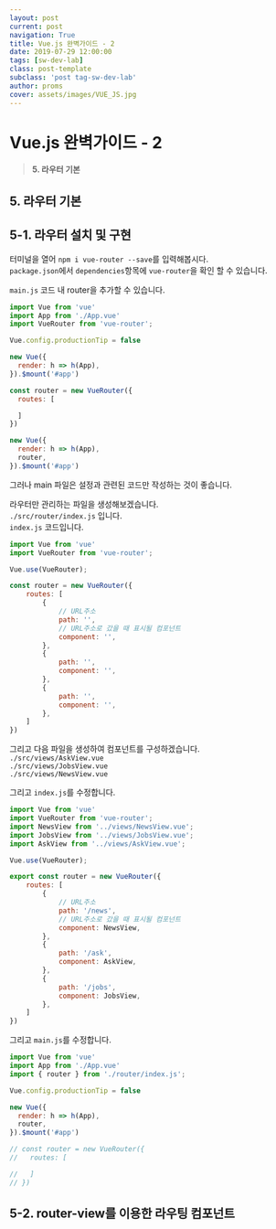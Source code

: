 ```yaml
---
layout: post
current: post
navigation: True
title: Vue.js 완벽가이드 - 2
date: 2019-07-29 12:00:00
tags: [sw-dev-lab]
class: post-template
subclass: 'post tag-sw-dev-lab'
author: proms
cover: assets/images/VUE_JS.jpg
---
```


# Vue.js 완벽가이드 - 2

> **5. 라우터 기본**  

## 5. 라우터 기본

## 5-1. 라우터 설치 및 구현  
터미널을 열어 `npm i vue-router --save`를 입력해봅시다.  
`package.json`에서 `dependencies`항목에 `vue-router`을 확인 할 수 있습니다.  

`main.js` 코드 내 router을 추가할 수 있습니다.
~~~js
import Vue from 'vue'
import App from './App.vue'
import VueRouter from 'vue-router';

Vue.config.productionTip = false

new Vue({
  render: h => h(App),
}).$mount('#app')

const router = new VueRouter({
  routes: [

  ]
})

new Vue({
  render: h => h(App),
  router,
}).$mount('#app')
~~~
그러나 main 파일은 설정과 관련된 코드만 작성하는 것이 좋습니다.  

라우터만 관리하는 파일을 생성해보겠습니다.  
`./src/router/index.js` 입니다.  
`index.js` 코드입니다.  
~~~js
import Vue from 'vue'
import VueRouter from 'vue-router';

Vue.use(VueRouter);

const router = new VueRouter({
    routes: [
        {
            // URL주소
            path: '',
            // URL주소로 갔을 때 표시될 컴포넌트
            component: '',
        },
        {
            path: '',
            component: '',
        },
        {
            path: '',
            component: '',
        },
    ]
})
~~~

그리고 다음 파일을 생성하여 컴포넌트를 구성하겠습니다.  
`./src/views/AskView.vue`  
`./src/views/JobsView.vue`  
`./src/views/NewsView.vue`  

그리고 `index.js`를 수정합니다.  
~~~js
import Vue from 'vue'
import VueRouter from 'vue-router';
import NewsView from '../views/NewsView.vue';
import JobsView from '../views/JobsView.vue';
import AskView from '../views/AskView.vue';

Vue.use(VueRouter);

export const router = new VueRouter({
    routes: [
        {
            // URL주소
            path: '/news',
            // URL주소로 갔을 때 표시될 컴포넌트
            component: NewsView,
        },
        {
            path: '/ask',
            component: AskView,
        },
        {
            path: '/jobs',
            component: JobsView,
        },
    ]
})
~~~

그리고 `main.js`를 수정합니다.  
~~~js
import Vue from 'vue'
import App from './App.vue'
import { router } from './router/index.js';

Vue.config.productionTip = false

new Vue({
  render: h => h(App),
  router,
}).$mount('#app')

// const router = new VueRouter({
//   routes: [

//   ]
// })
~~~

## 5-2. router-view를 이용한 라우팅 컴포넌트  
